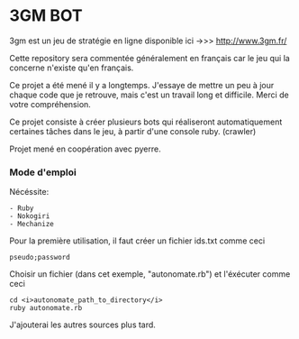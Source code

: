 # 3GM BOT

3gm est un jeu de stratégie en ligne disponible ici ->>> http://www.3gm.fr/

Cette repository sera commentée généralement en français car le jeu qui la concerne n'existe qu'en français.

Ce projet a été mené il y a longtemps. J'essaye de mettre un peu à jour chaque code que je retrouve, mais c'est un travail long et difficile. Merci de votre compréhension.


Ce projet consiste à créer plusieurs bots qui réaliseront automatiquement certaines tâches dans le jeu, à partir d'une console ruby. (crawler)


Projet mené en coopération avec pyerre.


<h3>Mode d'emploi</h3>
Nécéssite:

	- Ruby
	- Nokogiri
	- Mechanize
	
Pour la première utilisation, il faut créer un fichier ids.txt comme ceci

	pseudo;password

Choisir un fichier (dans cet exemple, "autonomate.rb") et l'éxécuter comme ceci

	cd <i>autonomate_path_to_directory</i>
	ruby autonomate.rb
	
J'ajouterai les autres sources plus tard.
